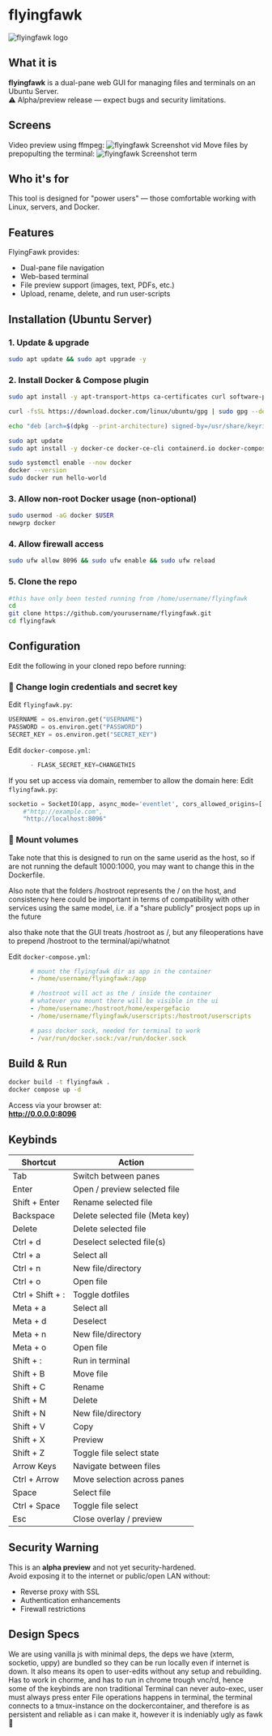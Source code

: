 # flyingfawk

![flyingfawk logo](https://raw.githubusercontent.com/expergefacio/flyingfawk/refs/heads/main/static/flyingfawk.jpeg)

## What it is

**flyingfawk** is a dual-pane web GUI for managing files and terminals on an Ubuntu Server.  
⚠️ Alpha/preview release — expect bugs and security limitations.



## Screens

Video preview using ffmpeg:
![flyingfawk Screenshot vid](https://raw.githubusercontent.com/expergefacio/flyingfawk/refs/heads/main/screens/vid.jpeg)
Move files by prepopulting the terminal:
![flyingfawk Screenshot term](https://raw.githubusercontent.com/expergefacio/flyingfawk/refs/heads/main/screens/term.jpeg)

## Who it's for

This tool is designed for "power users" — those comfortable working with Linux, servers, and Docker.



## Features

FlyingFawk provides:
- Dual-pane file navigation
- Web-based terminal
- File preview support (images, text, PDFs, etc.)
- Upload, rename, delete, and run user-scripts



## Installation (Ubuntu Server)

### 1. Update & upgrade
```bash
sudo apt update && sudo apt upgrade -y
```

### 2. Install Docker & Compose plugin
```bash
sudo apt install -y apt-transport-https ca-certificates curl software-properties-common

curl -fsSL https://download.docker.com/linux/ubuntu/gpg | sudo gpg --dearmor -o /usr/share/keyrings/docker-archive-keyring.gpg

echo "deb [arch=$(dpkg --print-architecture) signed-by=/usr/share/keyrings/docker-archive-keyring.gpg] https://download.docker.com/linux/ubuntu $(lsb_release -cs) stable" | sudo tee /etc/apt/sources.list.d/docker.list > /dev/null

sudo apt update
sudo apt install -y docker-ce docker-ce-cli containerd.io docker-compose-plugin

sudo systemctl enable --now docker
docker --version
sudo docker run hello-world
```

### 3. Allow non-root Docker usage (non-optional)
```bash
sudo usermod -aG docker $USER
newgrp docker
```

### 4. Allow firewall access
```bash
sudo ufw allow 8096 && sudo ufw enable && sudo ufw reload
```

### 5. Clone the repo
```bash
#this have only been tested running from /home/username/flyingfawk
cd
git clone https://github.com/yourusername/flyingfawk.git
cd flyingfawk
```



## Configuration

Edit the following in your cloned repo before running:

### 🔐 Change login credentials and secret key

Edit `flyingfawk.py`:
```python
USERNAME = os.environ.get("USERNAME")
PASSWORD = os.environ.get("PASSWORD")
SECRET_KEY = os.environ.get("SECRET_KEY")
```

Edit `docker-compose.yml`:
```python
      - FLASK_SECRET_KEY=CHANGETHIS
```

If you set up access via domain, remember to allow the domain here:
Edit `flyingfawk.py`:
```python
socketio = SocketIO(app, async_mode='eventlet', cors_allowed_origins=[
    #"http://example.com",
    "http://localhost:8096"
```

### 📁 Mount volumes
Take note that this is designed to run on the same userid as the host, so if are not running the default 1000:1000, you may want to change this in the Dockerfile.

Also note that the folders /hostroot represents the / on the host, and consistency here could be important in terms of compatibility with other services using the same model, i.e. if a "share publicly" prosject pops up in the future

also thake note that the GUI treats /hostroot as /, but any fileoperations have to prepend /hostroot to the terminal/api/whatnot

Edit `docker-compose.yml`:
```yaml
      # mount the flyingfawk dir as app in the container
      - /home/username/flyingfawk:/app

      # /hostroot will act as the / inside the container
      # whatever you mount there will be visible in the ui
      - /home/username:/hostroot/home/expergefacio
      - /home/username/flyingfawk/userscripts:/hostroot/userscripts

      # pass docker sock, needed for terminal to work
      - /var/run/docker.sock:/var/run/docker.sock
```


## Build & Run

```bash
docker build -t flyingfawk .
docker compose up -d
```

Access via your browser at:  
**http://0.0.0.0:8096**



## Keybinds

| Shortcut         | Action                          |
|------------------|---------------------------------|
| Tab              | Switch between panes            |
| Enter            | Open / preview selected file    |
| Shift + Enter    | Rename selected file            |
| Backspace        | Delete selected file (Meta key) |
| Delete           | Delete selected file            |
| Ctrl + d         | Deselect selected file(s)       |
| Ctrl + a         | Select all                      |
| Ctrl + n         | New file/directory              |
| Ctrl + o         | Open file                       |
| Ctrl + Shift + : | Toggle dotfiles                 |
| Meta + a         | Select all                      |
| Meta + d         | Deselect                        |
| Meta + n         | New file/directory              |
| Meta + o         | Open file                       |
| Shift + :        | Run in terminal                 |
| Shift + B        | Move file                       |
| Shift + C        | Rename                          |
| Shift + M        | Delete                          |
| Shift + N        | New file/directory              |
| Shift + V        | Copy                            |
| Shift + X        | Preview                         |
| Shift + Z        | Toggle file select state        |
| Arrow Keys       | Navigate between files          |
| Ctrl + Arrow     | Move selection across panes     |
| Space            | Select file                     |
| Ctrl + Space     | Toggle file select              |
| Esc              | Close overlay / preview         |




## Security Warning

This is an **alpha preview** and not yet security-hardened.  
Avoid exposing it to the internet or public/open LAN without:
- Reverse proxy with SSL
- Authentication enhancements
- Firewall restrictions



## Design Specs

We are using vanilla js with minimal deps, the deps we have (xterm, socketio, uppy) are bundled so they can be run locally even if internet is down. It also means its open to user-edits without any setup and rebuilding.
Has to work in chorme, and has to run in chrome trough vnc/rd, hence some of the keybinds are non traditional
Terminal can never auto-exec, user must always press enter
File operations happens in terminal, the terminal connects to a tmux-instance on the dockercontainer, and therefore is as persistent and reliable as i can make it, however it is indeniably ugly as fawk🤣
